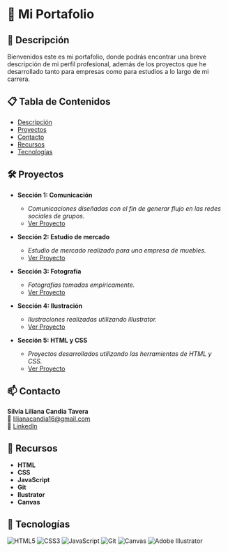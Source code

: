 # 📄 Mi Portafolio

## 📖 Descripción
Bienvenidos este es mi portafolio, donde podrás encontrar una breve descripción de mi perfil profesional, además de los proyectos que he desarrollado tanto para empresas como para estudios a lo largo de mi carrera.

## 📋 Tabla de Contenidos
- [Descripción](#descripción)
- [Proyectos](#proyectos)
- [Contacto](#contacto)
- [Recursos](#recursos)
- [Tecnologías](#tecnologías)

## 🛠️ Proyectos
- **Sección 1: Comunicación**
  - *Comunicaciones diseñadas con el fin de generar flujo en las redes sociales de grupos.*
  - [Ver Proyecto](https://lilisian.github.io/Comunicaciones.html) 

- **Sección 2: Estudio de mercado**
  - *Estudio de mercado realizado para una empresa de muebles.*
  - [Ver Proyecto](https://lilisian.github.io/Estudio%20de%20mercado.html) 
 
- **Sección 3: Fotografía**
  - *Fotografías tomadas empiricamente.*
  - [Ver Proyecto](https://lilisian.github.io/Fotograf%C3%ADa.html) 

- **Sección 4: Ilustración**
  - *Ilustraciones realizadas utilizando illustrator.*
  - [Ver Proyecto](https://lilisian.github.io/Illustrator.html) 

- **Sección 5: HTML y CSS**
  - *Proyectos desarrollados utilizando las herramientas de HTML y CSS.*
  - [Ver Proyecto](https://lilisian.github.io/Html%20y%20Css.html)

## 📫 Contacto
**Silvia Liliana Candia Tavera**  
📧 [lilianacandia16@gmail.com](mailto:lilianacandia16@gmail.com)  
🔗 [LinkedIn](www.linkedin.com/in/silvia-liliana-candia-tavera-955250186)

## 🧰 Recursos
- **HTML**
- **CSS**
- **JavaScript**
- **Git**
- **Ilustrator**
- **Canvas**

## 🚀 Tecnologías
![HTML5](https://img.shields.io/badge/HTML5-E34F26?style=flat&logo=html5&logoColor=white)
![CSS3](https://img.shields.io/badge/CSS3-1572B6?style=flat&logo=css3&logoColor=white)
![JavaScript](https://img.shields.io/badge/JavaScript-F7DF1E?style=flat&logo=javascript&logoColor=black)
![Git](https://img.shields.io/badge/Git-F05032?style=flat&logo=git&logoColor=white)
![Canvas](https://img.shields.io/badge/Canvas-FF6F61?style=flat&logo=canvas&logoColor=white)
![Adobe Illustrator](https://img.shields.io/badge/Adobe_Illustrator-FF9A00?style=flat&logo=adobe-illustrator&logoColor=white)
